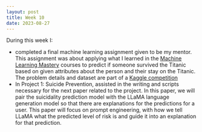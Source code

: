 ```yaml
---
layout: post
title: Week 10
date: 2023-08-27
---
```


During this week I:
* completed a final machine learning assignment given to be my mentor. This assignment was about applying what I learned in the [Machine Learning Mastery](https://machinelearningmastery.com/start-here) courses to predict if someone survived the Titanic based on given attributes about the person and their stay on the Titanic. The problem details and dataset are part of a [Kaggle competition](https://www.kaggle.com/competitions/titanic/overview)
* In Project 1: Suicide Prevention, assisted in the writing and scripts necessary for the next paper related to the project. In this paper, we will pair the suicidality prediction model with the LLaMA language generation model so that there are explanations for the predictions for a user. This paper will focus on prompt engineering, with how we tell LLaMA what the predicted level of risk is and guide it into an explanation for that prediction.